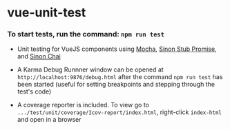 # vue-unit-test

### To start tests, run the command: `npm run test`

- Unit testing for VueJS components using [Mocha](https://github.com/mochajs/mocha), [Sinon Stub Promise](https://github.com/substantial/sinon-stub-promise), and [Sinon Chai](https://github.com/domenic/sinon-chai)

- A Karma Debug Runnner window can be opened at `http://localhost:9876/debug.html` after the command `npm run test` has been started (useful for setting breakpoints and stepping through the test's code)

- A coverage reporter is included. To view go to `.../test/unit/coverage/Icov-report/index.html`, right-click `index-html` and open in a browser

